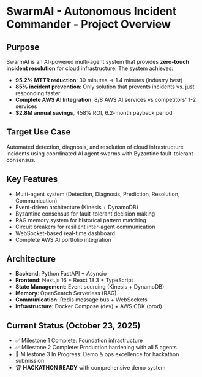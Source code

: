 # SwarmAI - Autonomous Incident Commander - Project Overview

## Purpose
SwarmAI is an AI-powered multi-agent system that provides **zero-touch incident resolution** for cloud infrastructure. The system achieves:
- **95.2% MTTR reduction**: 30 minutes → 1.4 minutes (industry best)
- **85% incident prevention**: Only solution that prevents incidents vs. just responding faster
- **Complete AWS AI Integration**: 8/8 AWS AI services vs competitors' 1-2 services
- **$2.8M annual savings**, 458% ROI, 6.2-month payback period

## Target Use Case
Automated detection, diagnosis, and resolution of cloud infrastructure incidents using coordinated AI agent swarms with Byzantine fault-tolerant consensus.

## Key Features
- Multi-agent system (Detection, Diagnosis, Prediction, Resolution, Communication)
- Event-driven architecture (Kinesis + DynamoDB)
- Byzantine consensus for fault-tolerant decision making
- RAG memory system for historical pattern matching
- Circuit breakers for resilient inter-agent communication
- WebSocket-based real-time dashboard
- Complete AWS AI portfolio integration

## Architecture
- **Backend**: Python FastAPI + Asyncio
- **Frontend**: Next.js 16 + React 18.3 + TypeScript
- **State Management**: Event sourcing (Kinesis + DynamoDB)
- **Memory**: OpenSearch Serverless (RAG)
- **Communication**: Redis message bus + WebSockets
- **Infrastructure**: Docker Compose (dev) + AWS CDK (prod)

## Current Status (October 23, 2025)
- ✅ Milestone 1 Complete: Foundation infrastructure
- ✅ Milestone 2 Complete: Production hardening with all 5 agents
- 🔄 Milestone 3 In Progress: Demo & ops excellence for hackathon submission
- 🏆 **HACKATHON READY** with comprehensive demo system